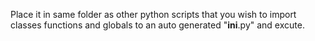 Place it in same folder as other python scripts that you wish to import classes functions and globals to an auto generated "__ini__.py" and excute.
